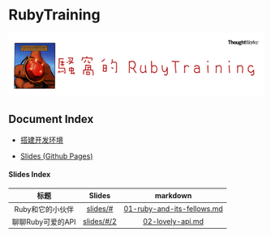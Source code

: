 RubyTraining
===========

![](img/ruby-training-logo.png)

## Document Index

- [搭建开发环境](docs/setup.md)

- [Slides (Github Pages)](https://jiukunz.github.io/tw-ruby-training/slides/#)

#### Slides Index

|标题|Slides|markdown|
|:--:|:----:|:------:|
| Ruby和它的小伙伴 | [slides/#](https://jiukunz.github.io/tw-ruby-training/slides/#) | [01-ruby-and-its-fellows.md](https://github.com/jiukunz/tw-ruby-training/blob/master/slides/contents/01-ruby-and-its-fellows.md) |
| 聊聊Ruby可爱的API | [slides/#/2](https://jiukunz.github.io/tw-ruby-training/slides/#/2) | [02-lovely-api.md](https://github.com/jiukunz/tw-ruby-training/blob/master/slides/contents/02-lovely-api.md) |

